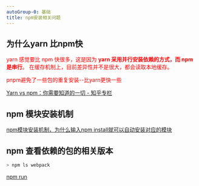 ```yaml
---
autoGroup-0: 基础
title: npm安装相关问题
---
```


## 为什么yarn 比npm快
<span style="color: red">yarn 感觉要比 npm 快很多，这是因为 **yarn 采用并行安装依赖的方式，而 npm 是串行**。 在缓存机制上，目前差异性并不是很大，都会读取本地缓存。</span>

<span style="color: red">pnpm避免了一些包的重复安装--比yarn更快一些</span>

[Yarn vs npm：你需要知道的一切 - 知乎专栏](https://zhuanlan.zhihu.com/p/23493436)

## npm 模块安装机制
[npm模块安装机制，为什么输入npm install就可以自动安装对应的模块](/front-end/interview/dachanng3.html#简单题)

## npm 查看依赖的包的相关版本
```js
> npm ls webpack
```
[npm run](/front-end/engineering/base-script.html#npm-run-的其他问题)